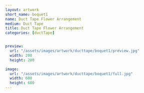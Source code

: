 ```yaml
---
layout: artwork
short_name: boquet1
name: Duct Tape Flower Arrangement
medium: Duct Tape
title: Duct Tape Flower Arrangement
categories: [ductTape]


preview:
  url: "/assets/images/artwork/ducttape/boquet1/preview.jpg"
  width: 200
  height: 200

image:
  url: "/assets/images/artwork/ducttape/boquet1/full.jpg"
  width: 600
  height: 680
---
```


